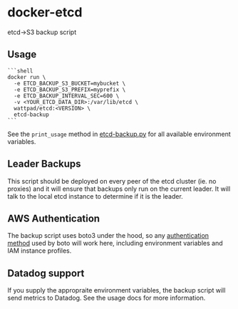 # docker-etcd

etcd->S3 backup script

## Usage

    ```shell
    docker run \
      -e ETCD_BACKUP_S3_BUCKET=mybucket \
      -e ETCD_BACKUP_S3_PREFIX=myprefix \
      -e ETCD_BACKUP_INTERVAL_SEC=600 \
      -v <YOUR_ETCD_DATA_DIR>:/var/lib/etcd \
      wattpad/etcd:<VERSION> \
      etcd-backup
    ```

See the `print_usage` method in [etcd-backup.py](etcd-backup.) for all available environment variables.

## Leader Backups

This script should be deployed on every peer of the etcd cluster (ie. no proxies) and it will ensure that
backups only run on the current leader.  It will talk to the local etcd instance to determine if it is the
leader.

## AWS Authentication

The backup script uses boto3 under the hood, so any [authentication method](http://boto3.readthedocs.io/en/latest/guide/configuration.html#configuring-credentials)
used by boto will work here, including environment variables and IAM instance profiles.

## Datadog support

If you supply the appropraite environment variables, the backup script will send metrics to Datadog.  See the
usage docs for more information.
